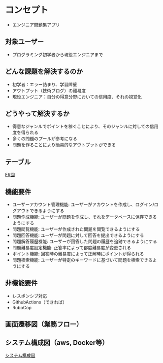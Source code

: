 # コンセプト
- エンジニア問題集アプリ
## 対象ユーザー
- プログラミング初学者から現役エンジニアまで
## どんな課題を解決するのか
- 初学者：エラー詰まり、学習障壁
- アウトプット（技術ブログ）の難易度
- 現役エンジニア：自分の得意分野においての信用度、それの視覚化
## どうやって解決するか
- 得意なジャンルでポイントを稼ぐことにより、そのジャンルに対しての信用度を得られる
- 多くの問題のプールが参考になる
- 問題を作ることにより簡易的なアウトプットができる
## テーブル
[ER図](https://github.com/peterdo415/original_product/blob/main/Documents/table.md)
## 機能要件
- ユーザーアカウント管理機能: ユーザーがアカウントを作成し、ログイン/ログアウトできるようにする
- 問題作成機能: ユーザーが問題を作成し、それをデータベースに保存できるようにする
- 問題閲覧機能: ユーザーが作成された問題を閲覧できるようにする
- 問題回答機能: ユーザーが問題に対して回答を提出できるようにする
- 問題解答履歴機能: ユーザーが回答した問題の履歴を追跡できるようにする
- 問題難易度設定機能: 正答率によって都度難易度が変更される
- ポイント機能: 回答時の難易度によって正解時にポイントが得られる
- 問題検索機能: ユーザーが特定のキーワードに基づいて問題を検索できるようにする
## 非機能要件
- レスポンシブ対応
- GithubActions（できれば）
- RuboCop
## 画面遷移図（業務フロー）

## システム構成図（aws, Docker等）
[システム構成図](https://github.com/peterdo415/original_product/blob/main/Documents/%E3%82%B7%E3%82%B9%E3%83%86%E3%83%A0%E6%A7%8B%E6%88%90%E5%9B%B3.png)